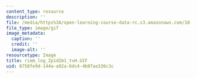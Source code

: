 ```yaml
---
content_type: resource
description: ''
file: /media/https%3A/open-learning-course-data-rc.s3.amazonaws.com/18-04-complex-variables-with-applications-fall-1999/8758fe9d144aa92a6dc44b07ae336c3c_riem_log_Zp1dZm1_tvH.GIF
file_type: image/gif
image_metadata:
  caption: ''
  credit: ''
  image-alt: ''
resourcetype: Image
title: riem_log_Zp1dZm1_tvH.GIF
uid: 8758fe9d-144a-a92a-6dc4-4b07ae336c3c
---
```

